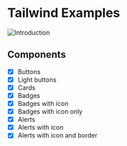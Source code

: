 # Tailwind Examples

![Introduction](https://user-images.githubusercontent.com/30156531/157993742-dbacbd46-e6cb-4a08-86fc-4052bf2db6ed.png)

## Components

- [x] Buttons
- [x] Light buttons
- [x] Cards
- [x] Badges
- [x] Badges with icon
- [x] Badges with icon only
- [x] Alerts
- [x] Alerts with icon
- [x] Alerts with icon and border
